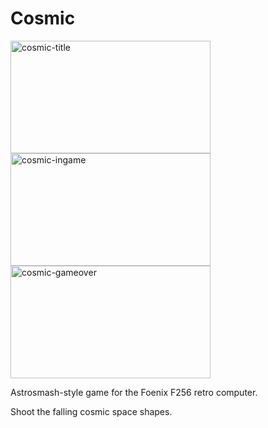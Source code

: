 # Cosmic

<img width="320" height="180" alt="cosmic-title" src="https://github.com/user-attachments/assets/2c66eeab-f31f-4dba-ad1a-182dc870ae2a" />
<img width="320" height="180" alt="cosmic-ingame" src="https://github.com/user-attachments/assets/0a838721-2f9f-455b-8913-8bd37b840103" />
<img width="320" height="180" alt="cosmic-gameover" src="https://github.com/user-attachments/assets/98e246b8-d4f3-42de-a29f-5d4c91081fa3" />

Astrosmash-style game for the Foenix F256 retro computer.

Shoot the falling cosmic space shapes.
